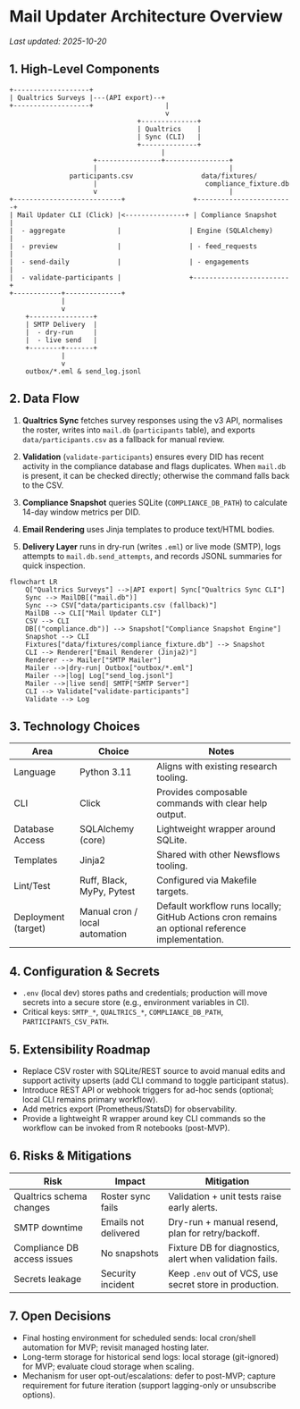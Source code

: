 # Mail Updater Architecture Overview

_Last updated: 2025-10-20_

## 1. High-Level Components

```
+-------------------+
| Qualtrics Surveys |---(API export)--+
+-------------------+                  |
                                       v
                                +--------------+
                                | Qualtrics    |
                                | Sync (CLI)   |
                                +--------------+
                                      |
                     +----------------+----------------+
                     |                                 |
               participants.csv                 data/fixtures/
                     |                           compliance_fixture.db
                     v                                 |
+---------------------------+                 +------------------------+
| Mail Updater CLI (Click) |<---------------+ | Compliance Snapshot    |
|  - aggregate             |                 | Engine (SQLAlchemy)     |
|  - preview               |                 | - feed_requests         |
|  - send-daily            |                 | - engagements           |
|  - validate-participants |                 +------------------------+
+------------+--------------+
             |
             v
    +----------------+
    | SMTP Delivery  |
    |  - dry-run     |
    |  - live send   |
    +--------+-------+
             |
             v
    outbox/*.eml & send_log.jsonl
```

## 2. Data Flow

1. **Qualtrics Sync** fetches survey responses using the v3 API, normalises the roster, writes into `mail.db` (`participants` table), and exports `data/participants.csv` as a fallback for manual review.
2. **Validation** (`validate-participants`) ensures every DID has recent activity in the compliance database and flags duplicates. When `mail.db` is present, it can be checked directly; otherwise the command falls back to the CSV.
3. **Compliance Snapshot** queries SQLite (`COMPLIANCE_DB_PATH`) to calculate 14-day window metrics per DID.
4. **Email Rendering** uses Jinja templates to produce text/HTML bodies.

5. **Delivery Layer** runs in dry-run (writes `.eml`) or live mode (SMTP), logs attempts to `mail.db.send_attempts`, and records JSONL summaries for quick inspection.

```mermaid
flowchart LR
    Q["Qualtrics Surveys"] -->|API export| Sync["Qualtrics Sync CLI"]
    Sync --> MailDB[("mail.db")]
    Sync --> CSV["data/participants.csv (fallback)"]
    MailDB --> CLI["Mail Updater CLI"]
    CSV --> CLI
    DB[("compliance.db")] --> Snapshot["Compliance Snapshot Engine"]
    Snapshot --> CLI
    Fixtures["data/fixtures/compliance_fixture.db"] --> Snapshot
    CLI --> Renderer["Email Renderer (Jinja2)"]
    Renderer --> Mailer["SMTP Mailer"]
    Mailer -->|dry-run| Outbox["outbox/*.eml"]
    Mailer -->|log| Log["send_log.jsonl"]
    Mailer -->|live send| SMTP["SMTP Server"]
    CLI --> Validate["validate-participants"]
    Validate --> Log
```

## 3. Technology Choices

| Area | Choice | Notes |
|------|--------|-------|
| Language | Python 3.11 | Aligns with existing research tooling. |
| CLI | Click | Provides composable commands with clear help output. |
| Database Access | SQLAlchemy (core) | Lightweight wrapper around SQLite. |
| Templates | Jinja2 | Shared with other Newsflows tooling. |
| Lint/Test | Ruff, Black, MyPy, Pytest | Configured via Makefile targets. |
| Deployment (target) | Manual cron / local automation | Default workflow runs locally; GitHub Actions cron remains an optional reference implementation. |

## 4. Configuration & Secrets

- `.env` (local dev) stores paths and credentials; production will move secrets into a secure store (e.g., environment variables in CI).
- Critical keys: `SMTP_*`, `QUALTRICS_*`, `COMPLIANCE_DB_PATH`, `PARTICIPANTS_CSV_PATH`.

## 5. Extensibility Roadmap

- Replace CSV roster with SQLite/REST source to avoid manual edits and support activity upserts (add CLI command to toggle participant status).
- Introduce REST API or webhook triggers for ad-hoc sends (optional; local CLI remains primary workflow).
- Add metrics export (Prometheus/StatsD) for observability.
- Provide a lightweight R wrapper around key CLI commands so the workflow can be invoked from R notebooks (post-MVP).

## 6. Risks & Mitigations

| Risk | Impact | Mitigation |
|------|--------|------------|
| Qualtrics schema changes | Roster sync fails | Validation + unit tests raise early alerts. |
| SMTP downtime | Emails not delivered | Dry-run + manual resend, plan for retry/backoff. |
| Compliance DB access issues | No snapshots | Fixture DB for diagnostics, alert when validation fails. |
| Secrets leakage | Security incident | Keep `.env` out of VCS, use secret store in production. |

## 7. Open Decisions

- Final hosting environment for scheduled sends: local cron/shell automation for MVP; revisit managed hosting later.
- Long-term storage for historical send logs: local storage (git-ignored) for MVP; evaluate cloud storage when scaling.
- Mechanism for user opt-out/escalations: defer to post-MVP; capture requirement for future iteration (support lagging-only or unsubscribe options).
